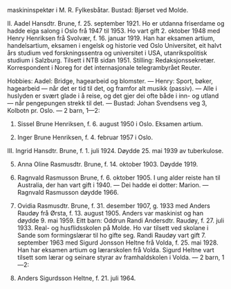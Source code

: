 maskininspektør i M. R. Fylkesbåtar. Bustad: Bjørset ved Molde.

II. Aadel Hansdtr. Brune, f. 25. september 1921. Ho er utdanna friserdame og hadde eiga salong i Oslo frå 1947 til 1953. Ho vart gift 2. oktober 1948 med Henry Henriksen frå Svolvær, f. 16. januar 1919. Han har eksamen artium, handelsartium, eksamen i engelsk og historie ved Oslo Universitet, eit halvt års studium ved forskningssentra og universitet i USA, utanrikspolitisk studium i Salzburg. Tilsett i NTB sidan 1951. Stilling: Redaksjonssekretær. Korrespondent i Noreg for det internasjonale telegrambyrået Reuter.

Hobbies: Aadel: Bridge, hagearbeid og blomster. — Henry: Sport, bøker, hagearbeid — når det er tid til det, og framfor alt musikk (passiv). — Alle i huslyden er svært glade i å reise, og det gjer dei ofte både i inn- og utland — når pengepungen strekk til det. — Bustad: Johan Svendsens veg 3, Kolbotn pr. Oslo. — 2 barn, 1—2:

1. Sissel Brune Henriksen, f. 6. august 1950 i Oslo. Eksamen artium.

2. Inger Brune Henriksen, f. 4. februar 1957 i Oslo.

III. Ingrid Hansdtr. Brune, f. 1. juli 1924. Døydde 25. mai 1939 av tuberkulose.

5. Anna Oline Rasmusdtr. Brune, f. 14. oktober 1903. Døydde 1919.

6. Ragnvald Rasmusson Brune, f. 6. oktober 1905. I ung alder reiste han til Australia, der han vart gift i 1940. — Dei hadde ei dotter: Marion. — Ragnvald Rasmusson døydde 1966.

7. Ovidia Rasmusdtr. Brune, f. 31. desember 1907, g. 1933 med Anders Raudøy frå Ørsta, f. 13. august 1905. Anders var maskinist og han døydde 9. mai 1959. Eitt barn: Oddrun Randi Andersdtr. Raudøy, f. 27. juli 1933. Real- og husflidsskolen på Molde. Ho var tilsett ved skolane i Sande som formingslærar til ho gifte seg. Randi Raudøy vart gift 7. september 1963 med Sigurd Jonsson Heltne frå Volda, f. 25. mai 1928. Han har eksamen artium og lærarskolen frå Volda. Sigurd Heltne vart tilsett som lærar og seinare styrar av framhaldskolen i Volda. — 2 barn, 1—2:

1. Anders Sigurdsson Heltne, f. 21. juli 1964.